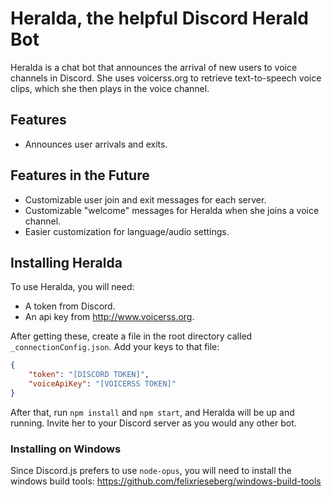 # Heralda, the helpful Discord Herald Bot

Heralda is a chat bot that announces the arrival of new users to voice channels in Discord. She uses voicerss.org to retrieve text-to-speech voice clips, which she then plays in the voice channel.

## Features

* Announces user arrivals and exits.

## Features in the Future

* Customizable user join and exit messages for each server.
* Customizable "welcome" messages for Heralda when she joins a voice channel.
* Easier customization for language/audio settings.

## Installing Heralda

To use Heralda, you will need:

* A token from Discord.
* An api key from http://www.voicerss.org.

After getting these, create a file in the root directory called `_connectionConfig.json`. Add your keys to that file:

```json
{
    "token": "[DISCORD TOKEN]",
    "voiceApiKey": "[VOICERSS TOKEN]"
}

```

After that, run `npm install` and `npm start`, and Heralda will be up and running. Invite her to your Discord server as you would any other bot.

### Installing on Windows

Since Discord.js prefers to use `node-opus`, you will need to install the windows build tools: https://github.com/felixrieseberg/windows-build-tools
